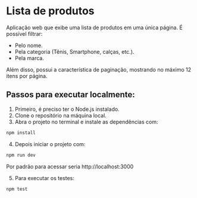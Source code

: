 # Lista de produtos 

Aplicação web que exibe uma lista de produtos em uma única página. É possível filtrar:  

- Pelo nome.  
- Pela categoria (Tênis, Smartphone, calças, etc.).  
- Pela marca.  

Além disso, possui a característica de paginação, mostrando no máximo 12 itens por página.  

## Passos para executar localmente:  

1. Primeiro, é preciso ter o Node.js instalado.  
2. Clone o repositório na máquina local.  
3. Abra o projeto no terminal e instale as dependências com:  
```bash  
npm install
```
4) Depois iniciar o projeto com:
```bash 
npm run dev 
```
Por padrão para acessar seria http://localhost:3000

5) Para executar os testes: 
```bash 
npm test
```
